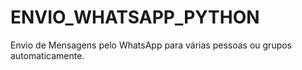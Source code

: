 # ENVIO_WHATSAPP_PYTHON
 Envio de Mensagens pelo WhatsApp para várias pessoas ou grupos automaticamente.
